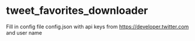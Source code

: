 # tweet_favorites_downloader
Fill in config file config.json with api keys from https://developer.twitter.com and user name
